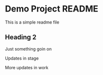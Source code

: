 # Demo Project README

This is a simple readme file


## Heading 2 


Just something goin on 

Updates in stage 

More updates in work


